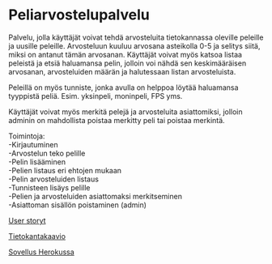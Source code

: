 # Peliarvostelupalvelu 

Palvelu, jolla käyttäjät voivat tehdä arvosteluita tietokannassa oleville peleille 
ja uusille peleille. Arvosteluun kuuluu arvosana asteikolla 0-5 
ja selitys siitä, miksi on antanut tämän arvosanan. Käyttäjät voivat myös
katsoa listaa peleistä ja etsiä haluamansa pelin, jolloin voi nähdä
sen keskimääräisen arvosanan, arvosteluiden määrän ja halutessaan 
listan arvosteluista.

Peleillä on myös tunniste, jonka avulla on helppoa löytää haluamansa 
tyyppistä peliä. Esim. yksinpeli, moninpeli, FPS yms.

Käyttäjät voivat myös merkitä pelejä ja arvosteluita asiattomiksi, jolloin
adminin on mahdollista poistaa merkitty peli tai poistaa merkintä.

Toimintoja:  
	-Kirjautuminen  
	-Arvostelun teko pelille  
	-Pelin lisääminen  
	-Pelien listaus eri ehtojen mukaan  
	-Pelin arvosteluiden listaus  
	-Tunnisteen lisäys pelille  
	-Pelien ja arvosteluiden asiattomaksi merkitseminen  
	-Asiattoman sisällön poistaminen (admin)  
	
[User storyt](https://github.com/Jeeses313/Peliarvostelupalvelu/blob/master/documentation/User%20storyt.md)

[Tietokantakaavio](https://github.com/Jeeses313/Peliarvostelupalvelu/blob/master/documentation/Peliarvostelupalvelu%20tietokantakaavio.jpg)

[Sovellus Herokussa](https://peliarvostelupalvelu.herokuapp.com/)